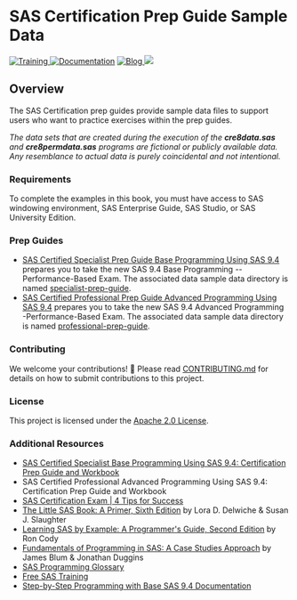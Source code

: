 # SAS Certification Prep Guide Sample Data

  <a href="https://www.sas.com/certify"> <img src="https://img.shields.io/badge/-SAS%20Training-red.svg?" alt="Training"> </a>
  <a href="https://documentation.sas.com"> <img src="https://img.shields.io/badge/-Documentation-yellowgreen.svg?" alt="Documentation"></a>
  <a href="https://blogs.sas.com/content/topic/programming-tips/">     <img src="https://img.shields.io/badge/Blog-Programming%20Tips-blue.svg?" alt="Blog"> </a> 
    <a href="https://communities.sas.com" alt=SAS Communities> <img src="https://img.shields.io/badge/-SAS%20Communities-orange">  </a>

## Overview
The SAS Certification prep guides provide sample data files to support users who want to practice exercises within the prep guides.  

*The data sets that are created during the execution of the **cre8data.sas** and **cre8permdata.sas** programs are fictional or publicly available data. Any resemblance to actual data is purely coincidental and not intentional.*

### Requirements
To complete the examples in this book, you must have access to SAS windowing environment, SAS Enterprise Guide, SAS Studio, or SAS University Edition.

### Prep Guides
- [SAS Certified Specialist Prep Guide Base Programming Using SAS 9.4](https://www.sas.com/store/books/categories/certification-guide/sas-certified-specialist-prep-guide-base-programming-using-sas-9-4/prodBK_72102_en.html) prepares you to take the new SAS 9.4 Base Programming -- Performance-Based Exam. The associated data sample data directory is named [specialist-prep-guide](https://github.com/sassoftware/sas-cert-prep-data/tree/master/specialist-prep-guide).
- [SAS Certified Professional Prep Guide Advanced Programming Using SAS 9.4]() prepares you to take the new SAS 9.4 Advanced Programming -Performance-Based Exam. The associated data sample data directory is named [professional-prep-guide](https://github.com/sassoftware/sas-cert-prep-data/tree/master/professional-prep-guide).

### Contributing
We welcome your contributions! :handshake: Please read [CONTRIBUTING.md](./CONTRIBUTING.md) for details on how to submit contributions to this project.

### License
This project is licensed under the [Apache 2.0 License](./LICENSE).
### Additional Resources
* [SAS Certified Specialist Base Programming Using SAS 9.4: Certification Prep Guide and Workbook](https://www.sas.com/store/prodBK_72102_en.html)
* SAS Certified Professional Advanced Programming Using SAS 9.4: Certification Prep Guide and Workbook
* [SAS Certification Exam | 4 Tips for Success](https://www.youtube.com/watch?v=OpQ0SMNXiYE&list=PLVV6eZFA22QwrXd6nSDU18E6XgXSMOs87&index=12&t=0s)
* [The Little SAS Book: A Primer, Sixth Edition](https://www.sas.com/store/prodBK_73044_en.html?storeCode=SAS_US) by Lora D. Delwiche & Susan J. Slaughter
* [Learning SAS by Example: A Programmer's Guide, Second Edition](https://www.sas.com/store/books/categories/getting-started/learning-sas-by-example-a-programmer-s-guide-second-edition/prodBK_71442_en.html) by Ron Cody
* [Fundamentals of Programming in SAS: A Case Studies Approach](https://www.sas.com/store/books/categories/getting-started/fundamentals-of-programming-in-sas-a-case-studies-approach/prodBK_71342_en.html) by James Blum & Jonathan Duggins
* [SAS Programming Glossary](https://documentation.sas.com/?cdcId=pgmsascdc&cdcVersion=9.4_3.4&docsetId=pgmsasgl&docsetTarget=glossary.htm)
* [Free SAS Training](https://www.sas.com/en_us/training/offers/free-training.html)
* [Step-by-Step Programming with Base SAS 9.4 Documentation](https://go.documentation.sas.com/?cdcId=pgmsascdc&cdcVersion=9.4_3.4&docsetId=basess&docsetTarget=titlepage.htm)
